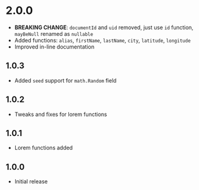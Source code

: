 # 2.0.0

- **BREAKING CHANGE**: `documentId` and `uid` removed, just use `id` function, `mayBeNull` renamed as `nullable`
- Added functions: `alias`, `firstName`, `lastName`, `city`, `latitude`, `longitude`
- Improved in-line documentation

## 1.0.3

- Added `seed` support for `math.Random` field

## 1.0.2

- Tweaks and fixes for lorem functions

## 1.0.1

- Lorem functions added

## 1.0.0

- Initial release
